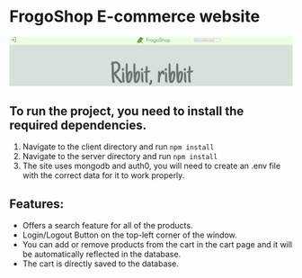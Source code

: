 # FrogoShop E-commerce website

![FrogoShop](./ReadMe%20Assets/FrogoShop.png)

## To run the project, you need to install the required dependencies.

1.  Navigate to the client directory and run `npm install`
2.  Navigate to the server directory and run `npm install`
3.  The site uses mongodb and auth0, you will need to create an .env file with the correct data for it to work properly.

## Features:

- Offers a search feature for all of the products.
- Login/Logout Button on the top-left corner of the window.
- You can add or remove products from the cart in the cart page and it will be automatically reflected in the database.
- The cart is directly saved to the database.
